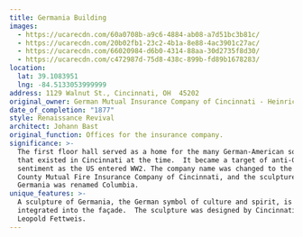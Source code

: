 ```yaml
---
title: Germania Building
images:
  - https://ucarecdn.com/60a0708b-a9c6-4884-ab08-a7d51bc3b81c/
  - https://ucarecdn.com/20b02fb1-23c2-4b1a-8e88-4ac3901c27ac/
  - https://ucarecdn.com/66020984-d6b0-4314-88aa-30d2735f8d30/
  - https://ucarecdn.com/c472987d-75d8-438c-899b-fd89b1678283/
location:
  lat: 39.1083951
  lng: -84.5133053999999
address: 1129 Walnut St., Cincinnati, OH  45202
original_owner: German Mutual Insurance Company of Cincinnati - Heinrich Arminius Ratterman
date_of_completion: "1877"
style: Renaissance Revival
architect: Johann Bast
original_function: Offices for the insurance company.
significance: >-
  The first floor hall served as a home for the many German-American societies
  that existed in Cincinnati at the time.  It became a target of anti-German
  sentiment as the US entered WW2. The company name was changed to the Hamilton
  County Mutual Fire Insurance Company of Cincinnati, and the sculpture of
  Germania was renamed Columbia.
unique_features: >-
  A sculpture of Germania, the German symbol of culture and spirit, is
  integrated into the façade.  The sculpture was designed by Cincinnatian
  Leopold Fettweis.
---
```

